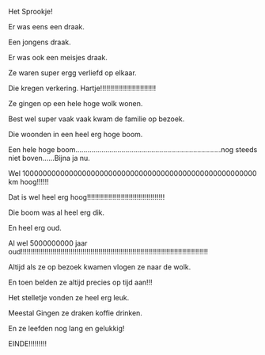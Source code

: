Het Sprookje!

Er was eens een draak.

Een jongens draak.

Er was ook een meisjes draak.

Ze waren super ergg verliefd op elkaar.

Die kregen verkering. Hartje!!!!!!!!!!!!!!!!!!!!!!!!!!!!

Ze gingen op een hele hoge wolk wonen.

Best wel super vaak vaak kwam de familie op bezoek.

Die woonden in een heel erg hoge boom.

Een hele hoge boom.........................................................................nog steeds niet boven......Bijna ja nu.

Wel 100000000000000000000000000000000000000000000000000000 km hoog!!!!!!

Dat is wel heel erg hoog!!!!!!!!!!!!!!!!!!!!!!!!!!!!!!!!!!!!!!!

Die boom was al heel erg dik.

En heel erg oud.

Al wel 5000000000 jaar oud!!!!!!!!!!!!!!!!!!!!!!!!!!!!!!!!!!!!!!!!!!!!!!!!!!!!!!!!!!!!!!!!!!!!!!!!!!!!!!!!!!!!!!!!!!!!!!

Altijd als ze op bezoek kwamen vlogen ze naar de wolk.

En toen belden ze altijd precies op tijd aan!!!

Het stelletje vonden ze heel erg leuk.

Meestal Gingen ze draken koffie drinken.

En ze leefden nog lang en gelukkig!

EINDE!!!!!!!!!